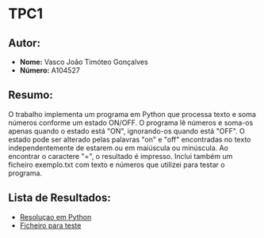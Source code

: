 # TPC1

## Autor:
- **Nome:** Vasco João Timóteo Gonçalves
- **Número:** A104527

## Resumo:

O trabalho implementa um programa em Python que processa texto e soma números conforme um estado ON/OFF. O programa lê números e soma-os apenas quando o estado está "ON", ignorando-os quando está "OFF". O estado pode ser alterado pelas palavras "on" e "off" encontradas no texto independentemente de estarem ou em maiúscula ou minúscula. Ao encontrar o caractere "=", o resultado é impresso.
Inclui também um ficheiro exemplo.txt com texto e números que utilizei para testar o programa.

## Lista de Resultados:

- [Resoluçao em Python](TPC1.py)
- [Ficheiro para teste](exemplo.txt)
